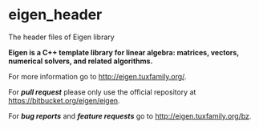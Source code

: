 # eigen_header
The header files of Eigen library

**Eigen is a C++ template library for linear algebra: matrices, vectors, numerical solvers, and related algorithms.**

For more information go to http://eigen.tuxfamily.org/.

For ***pull request*** please only use the official repository at https://bitbucket.org/eigen/eigen.

For ***bug reports*** and ***feature requests*** go to http://eigen.tuxfamily.org/bz.

